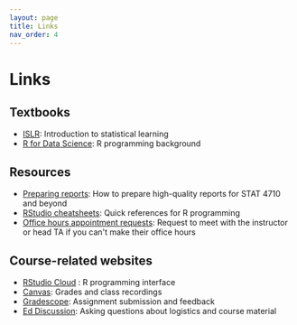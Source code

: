 ```yaml
---
layout: page
title: Links
nav_order: 4
---
```

# Links

## Textbooks

- [ISLR](https://hastie.su.domains/ISLR2/ISLRv2_website.pdf): Introduction to statistical learning
- [R for Data Science](https://r4ds.had.co.nz/): R programming background

## Resources

- [Preparing reports](https://katsevich-teaching.github.io/stat-4710-fall-2022/assets/preparing-reports.pdf): How to prepare high-quality reports for STAT 4710 and beyond
- [RStudio cheatsheets](https://www.rstudio.com/resources/cheatsheets/): Quick references for R programming
- [Office hours appointment requests](https://docs.google.com/forms/d/e/1FAIpQLSdA2MIrG3a1yIIPzWH3rYX4Eyw9gtd7nrUkSzGEQh5Iftwtcg/viewform?usp=sf_link): Request to meet with the instructor or head TA if you can't make their office hours 

## Course-related websites

- [RStudio Cloud](https://rstudio.cloud/spaces/262876/) : R programming interface
- [Canvas](https://canvas.upenn.edu/courses/1667343): Grades and class recordings
- [Gradescope](https://www.gradescope.com/courses/412090): Assignment submission and feedback
- [Ed Discussion](https://edstem.org/us/courses/24376/discussion/): Asking questions about logistics and course material